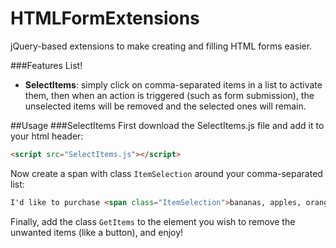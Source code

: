 # HTMLFormExtensions
jQuery-based extensions to make creating and filling HTML forms easier.

###Features List!
* **SelectItems**: simply click on comma-separated items in a list to activate them, then when an action is triggered (such as form submission), the unselected items will be removed and the selected ones will remain.

##Usage
###SelectItems
First download the SelectItems.js file and add it to your html header:
```html
<script src="SelectItems.js"></script>
```
Now create a span with class `ItemSelection` around your comma-separated list:
```html
I'd like to purchase <span class="ItemSelection">bananas, apples, oranges, and chickens</span>.
```
Finally, add the class `GetItems` to the element you wish to remove the unwanted items (like a button), and enjoy!

